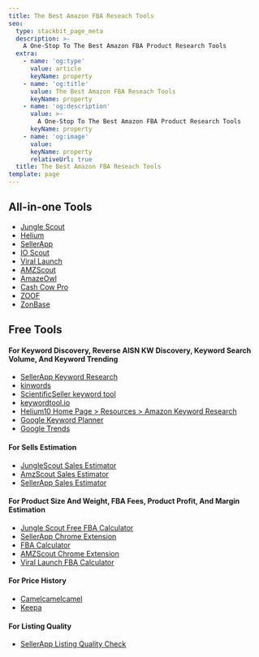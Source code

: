 ```yaml
---
title: The Best Amazon FBA Reseach Tools
seo:
  type: stackbit_page_meta
  description: >-
    A One-Stop To The Best Amazon FBA Product Research Tools
  extra:
    - name: 'og:type'
      value: article
      keyName: property
    - name: 'og:title'
      value: The Best Amazon FBA Reseach Tools
      keyName: property
    - name: 'og:description'
      value: >-
        A One-Stop To The Best Amazon FBA Product Research Tools
      keyName: property
    - name: 'og:image'
      value: 
      keyName: property
      relativeUrl: true
  title: The Best Amazon FBA Reseach Tools
template: page
---
```

<h2 id="all-in-one-amazon-product-research-tools">All-in-one Tools</h2>


*  <a href="/posts/business-online/amazon-fba/tools/jungle-scout-review/" target="_blank" rel="noopener">Jungle Scout</a>
*  <a href="https://crushtrk.com/?a=4429&c=57&p=r&s1=" target="_blank" rel="noopener nofollow sponsored">Helium</a>
*  <a href="https://idevaffiliate.sellerapp.com/idevaffiliate.php?id=318&url=25" target="_blank" rel="noopener nofollow sponsored">SellerApp</a>
*  <a href="https://ioscout.io/product-finder" target="_blank" rel="noopener">IO Scout</a>
*  <a href="https://affiliates.viral-launch.com/idevaffiliate.php?id=3280" target="_blank" rel="noopener nofollow sponsored">Viral Launch</a>
*  <a href="https://amzscout.idevaffiliate.com/idevaffiliate.php?id=1272&url=2077" target="_blank" rel="noopener nofollow sponsored">AMZScout</a>
*  <a href="https://amazeowl.com/" target="_blank" rel="noopener nofollow">AmazeOwl</a>
*  <a href="https://www.cashcowpro.com?a_aid=60f301c0ca5e4&a_bid=f89a3ff8" target="_blank" rel="noopener nofollow sponsored">Cash Cow Pro</a>
*  <a href="https://zoof.com?via=fennex-blog" target="_blank" rel="noopener nofollow sponsored">ZOOF</a>
* <a href="https://lddy.no/10iss" target="_blank" rel="noopener nofollow sponsored">ZonBase</a>


<h2 id="free-tools">Free Tools</h2>

#### **For Keyword Discovery, Reverse AISN KW Discovery, Keyword Search Volume, And Keyword Trending**

*   <a href="https://idevaffiliate.sellerapp.com/idevaffiliate.php?id=318&url=21" target="_blank" rel="noopener nofollow sponsored">SellerApp Keyword Research</a>
*   <a href="https://kinwords.com/" target="_blank" rel="noopener">kinwords</a>
*   <a href="https://app.scientificseller.com/keywordtool#" target="_blank" rel="noopener">ScientificSeller keyword tool</a>
*   <a href="https://keywordtool.io/amazon" target="_blank" rel="noopener">keywordtool.io</a>
*   <a href="https://crushtrk.com/?a=4429&c=7&p=r&s1=" target="_blank" rel="noopener nofollow sponsored">Helium10 Home Page > Resources > Amazon Keyword Research</a>
*   <a href="https://ads.google.com/" target="_blank" rel="noopener">Google Keyword Planner</a>
*   <a href="https://trends.google.com/" target="_blank" rel="noopener">Google Trends</a>

#### **For Sells Estimation**

*   <a href="https://junglescout.grsm.io/fennex-sales-estimator" target="_blank" rel="noopener nofollow sponsored">JungleScout Sales Estimator</a>
*   <a href="https://amzscout.idevaffiliate.com/idevaffiliate.php?id=1272&url=2129" target="_blank" rel="noopener nofollow sponsored">AmzScout Sales Estimator</a>
*   <a href="https://idevaffiliate.sellerapp.com/idevaffiliate.php?id=318&url=22" target="_blank" rel="noopener nofollow sponsored">SellerApp Sales Estimator</a>

#### **For Product Size And Weight, FBA Fees, Product Profit, And Margin Estimation**

*   <a href="https://junglescout.grsm.io/fennex-fba-calculator-free" target="_blank" rel="noopener nofollow sponsored">Jungle Scout Free FBA Calculator</a>
*   <a href="https://chrome.google.com/webstore/detail/fba-calculator-for-amazon/bkdkbhjcfhfkmkbffkdklaiepfbllbgg" target="_blank" rel="noopener nofollow sponsored">SellerApp Chrome Extension</a>
*	<a href="https://idevaffiliate.sellerapp.com/idevaffiliate.php?id=318&url=23" target="_blank" rel="noopener nofollow sponsored">FBA Calculator</a>
*   <a href="https://chrome.google.com/webstore/detail/fba-calculator-free-exten/dkgjopcolgcafhnicdahjemapkniikeh" target="_blank" rel="noopener">AMZScout Chrome Extension</a>
*   <a href="https://affiliates.viral-launch.com/idevaffiliate.php?id=3280&url=259" target="_blank" rel="noopener nofollow sponsored">Viral Launch FBA Calculator</a>

#### **For Price History**

*   <a href="https://camelcamelcamel.com/" target="_blank" rel="noopener">Camelcamelcamel</a>
*   <a href="https://keepa.com/" target="_blank" rel="noopener">Keepa</a>

#### **For Listing Quality**

*   <a href="https://idevaffiliate.sellerapp.com/idevaffiliate.php?id=318&url=24" target="_blank" rel="noopener nofollow sponsored">SellerApp Listing Quality Check</a>